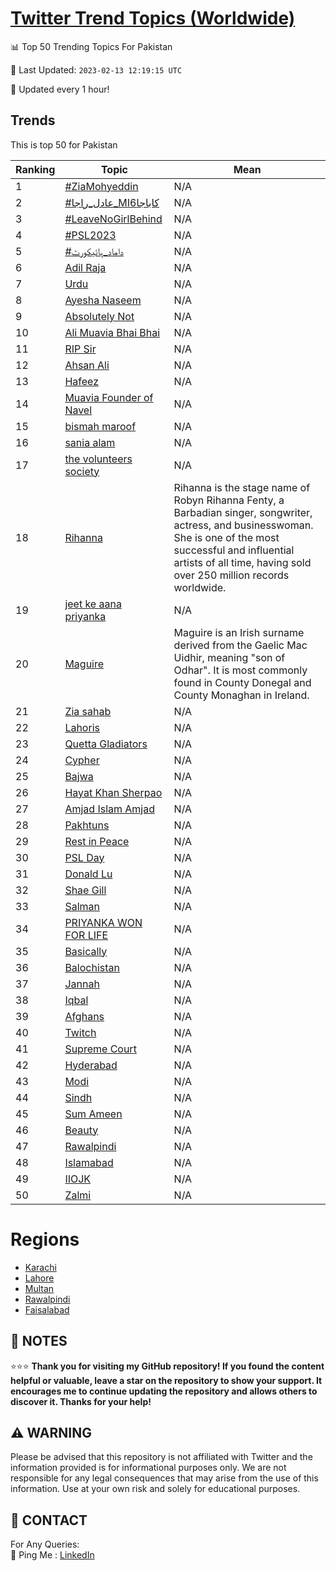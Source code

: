 [Twitter Trend Topics (Worldwide)](https://github.com/ErcinDedeoglu/Twitter-Trend-Topics)
==========


📊 Top 50 Trending Topics For Pakistan

📆 Last Updated: `2023-02-13 12:19:15 UTC`

🔧 Updated every 1 hour!


## Trends

This is top 50 for Pakistan

| Ranking | Topic | Mean |
| ------- | ------------ | ------------ |
| 1 | [#ZiaMohyeddin](http://twitter.com/search?q=%23ZiaMohyeddin) | N/A |
| 2 | [#عادل_راجا_MI6کاباجا](http://twitter.com/search?q=%23%d8%b9%d8%a7%d8%af%d9%84_%d8%b1%d8%a7%d8%ac%d8%a7_MI6%da%a9%d8%a7%d8%a8%d8%a7%d8%ac%d8%a7) | N/A |
| 3 | [#LeaveNoGirlBehind](http://twitter.com/search?q=%23LeaveNoGirlBehind) | N/A |
| 4 | [#PSL2023](http://twitter.com/search?q=%23PSL2023) | N/A |
| 5 | [#داماد_ہائیکورٹ](http://twitter.com/search?q=%23%d8%af%d8%a7%d9%85%d8%a7%d8%af_%db%81%d8%a7%d8%a6%db%8c%da%a9%d9%88%d8%b1%d9%b9) | N/A |
| 6 | [Adil Raja](http://twitter.com/search?q=Adil+Raja) | N/A |
| 7 | [Urdu](http://twitter.com/search?q=Urdu) | N/A |
| 8 | [Ayesha Naseem](http://twitter.com/search?q=Ayesha+Naseem) | N/A |
| 9 | [Absolutely Not](http://twitter.com/search?q=Absolutely+Not) | N/A |
| 10 | [Ali Muavia Bhai Bhai](http://twitter.com/search?q=Ali+Muavia+Bhai+Bhai) | N/A |
| 11 | [RIP Sir](http://twitter.com/search?q=RIP+Sir) | N/A |
| 12 | [Ahsan Ali](http://twitter.com/search?q=Ahsan+Ali) | N/A |
| 13 | [Hafeez](http://twitter.com/search?q=Hafeez) | N/A |
| 14 | [Muavia Founder of Navel](http://twitter.com/search?q=Muavia+Founder+of+Navel) | N/A |
| 15 | [bismah maroof](http://twitter.com/search?q=bismah+maroof) | N/A |
| 16 | [sania alam](http://twitter.com/search?q=sania+alam) | N/A |
| 17 | [the volunteers society](http://twitter.com/search?q=the+volunteers+society) | N/A |
| 18 | [Rihanna](http://twitter.com/search?q=Rihanna) | Rihanna is the stage name of Robyn Rihanna Fenty, a Barbadian singer, songwriter, actress, and businesswoman. She is one of the most successful and influential artists of all time, having sold over 250 million records worldwide. |
| 19 | [jeet ke aana priyanka](http://twitter.com/search?q=jeet+ke+aana+priyanka) | N/A |
| 20 | [Maguire](http://twitter.com/search?q=Maguire) | Maguire is an Irish surname derived from the Gaelic Mac Uidhir, meaning "son of Odhar". It is most commonly found in County Donegal and County Monaghan in Ireland. |
| 21 | [Zia sahab](http://twitter.com/search?q=Zia+sahab) | N/A |
| 22 | [Lahoris](http://twitter.com/search?q=Lahoris) | N/A |
| 23 | [Quetta Gladiators](http://twitter.com/search?q=Quetta+Gladiators) | N/A |
| 24 | [Cypher](http://twitter.com/search?q=Cypher) | N/A |
| 25 | [Bajwa](http://twitter.com/search?q=Bajwa) | N/A |
| 26 | [Hayat Khan Sherpao](http://twitter.com/search?q=Hayat+Khan+Sherpao) | N/A |
| 27 | [Amjad Islam Amjad](http://twitter.com/search?q=Amjad+Islam+Amjad) | N/A |
| 28 | [Pakhtuns](http://twitter.com/search?q=Pakhtuns) | N/A |
| 29 | [Rest in Peace](http://twitter.com/search?q=Rest+in+Peace) | N/A |
| 30 | [PSL Day](http://twitter.com/search?q=PSL+Day) | N/A |
| 31 | [Donald Lu](http://twitter.com/search?q=Donald+Lu) | N/A |
| 32 | [Shae Gill](http://twitter.com/search?q=Shae+Gill) | N/A |
| 33 | [Salman](http://twitter.com/search?q=Salman) | N/A |
| 34 | [PRIYANKA WON FOR LIFE](http://twitter.com/search?q=PRIYANKA+WON+FOR+LIFE) | N/A |
| 35 | [Basically](http://twitter.com/search?q=Basically) | N/A |
| 36 | [Balochistan](http://twitter.com/search?q=Balochistan) | N/A |
| 37 | [Jannah](http://twitter.com/search?q=Jannah) | N/A |
| 38 | [Iqbal](http://twitter.com/search?q=Iqbal) | N/A |
| 39 | [Afghans](http://twitter.com/search?q=Afghans) | N/A |
| 40 | [Twitch](http://twitter.com/search?q=Twitch) | N/A |
| 41 | [Supreme Court](http://twitter.com/search?q=Supreme+Court) | N/A |
| 42 | [Hyderabad](http://twitter.com/search?q=Hyderabad) | N/A |
| 43 | [Modi](http://twitter.com/search?q=Modi) | N/A |
| 44 | [Sindh](http://twitter.com/search?q=Sindh) | N/A |
| 45 | [Sum Ameen](http://twitter.com/search?q=Sum+Ameen) | N/A |
| 46 | [Beauty](http://twitter.com/search?q=Beauty) | N/A |
| 47 | [Rawalpindi](http://twitter.com/search?q=Rawalpindi) | N/A |
| 48 | [Islamabad](http://twitter.com/search?q=Islamabad) | N/A |
| 49 | [IIOJK](http://twitter.com/search?q=IIOJK) | N/A |
| 50 | [Zalmi](http://twitter.com/search?q=Zalmi) | N/A |



# Regions

* [Karachi](</Pakistan/Karachi.md>)
* [Lahore](</Pakistan/Lahore.md>)
* [Multan](</Pakistan/Multan.md>)
* [Rawalpindi](</Pakistan/Rawalpindi.md>)
* [Faisalabad](</Pakistan/Faisalabad.md>)



## 📝 NOTES

⭐⭐⭐ **Thank you for visiting my GitHub repository! If you found the content helpful or valuable, leave a star on the repository to show your support. It encourages me to continue updating the repository and allows others to discover it. Thanks for your help!**


## ⚠️ WARNING

Please be advised that this repository is not affiliated with Twitter and the information provided is for informational purposes only. We are not responsible for any legal consequences that may arise from the use of this information. Use at your own risk and solely for educational purposes.


## 📨 CONTACT

 For Any Queries:  
            🏓 Ping Me : [LinkedIn](https://www.linkedin.com/in/ercindedeoglu/)
